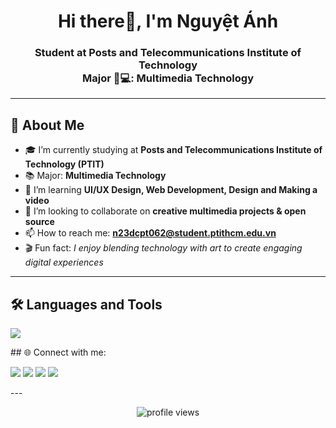<!-- Profile README -->

<h1 align="center">Hi there👋, I'm Nguyệt Ánh</h1>
<h3 align="center">Student at  Posts and Telecommunications Institute of Technology <br>
 Major 🎨💻: Multimedia Technology</h3>

---

## 🚀 About Me
- 🎓 I’m currently studying at **Posts and Telecommunications Institute of Technology (PTIT)**
- 📚 Major: **Multimedia Technology**
- 🌱 I’m learning **UI/UX Design, Web Development, Design and Making a video**
- 👯 I’m looking to collaborate on **creative multimedia projects & open source**
- 📫 How to reach me: **n23dcpt062@student.ptithcm.edu.vn**
- 🎬 Fun fact: *I enjoy blending technology with art to create engaging digital experiences*

---

## 🛠️ Languages and Tools
<p align="left">
  <img src="https://skillicons.dev/icons?i=html,css,java,mysql,git,github" />
</p>
## 🌐 Connect with me:
<p align="left">
  <a href="https://facebook.com/yourprofile" target="_blank"><img src="https://img.shields.io/badge/Facebook-1877F2?style=for-the-badge&logo=facebook&logoColor=white"/></a>
  <a href="https://www.instagram.com/yourprofile" target="_blank"><img src="https://img.shields.io/badge/Instagram-E4405F?style=for-the-badge&logo=instagram&logoColor=white"/></a>
  <a href="https://www.linkedin.com/in/yourprofile" target="_blank"><img src="https://img.shields.io/badge/LinkedIn-0077B5?style=for-the-badge&logo=linkedin&logoColor=white"/></a>
  <a href="mailto:yourmail@gmail.com"><img src="https://img.shields.io/badge/Gmail-D14836?style=for-the-badge&logo=gmail&logoColor=white"/></a>
</p>
---

<p align="center">
  <img src="https://komarev.com/ghpvc/?username=YOUR_USERNAME&label=Profile%20views&color=0e75b6&style=flat" alt="profile views" />
</p>
